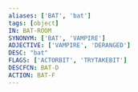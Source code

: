 ```yaml
---
aliases: ['BAT', 'bat']
tags: [object]
IN: BAT-ROOM
SYNONYM: ['BAT', 'VAMPIRE']
ADJECTIVE: ['VAMPIRE', 'DERANGED']
DESC: "bat"
FLAGS: ['ACTORBIT', 'TRYTAKEBIT']
DESCFCN: BAT-D
ACTION: BAT-F
---
```

